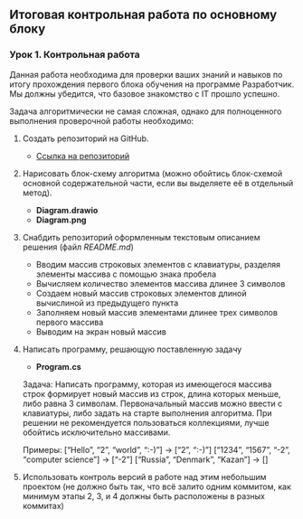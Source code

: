## Итоговая контрольная работа по основному блоку

### Урок 1. Контрольная работа

Данная работа необходима для проверки ваших знаний и навыков по итогу прохождения первого блока обучения на программе Разработчик. Мы должны убедится, что базовое знакомство с IT прошло успешно.

Задача алгоритмически не самая сложная, однако для полноценного выполнения проверочной работы необходимо:

1. Создать репозиторий на GitHub. 
    * [Ссылка на репозиторий](https://github.com/Sinoptickzone/FinalTestSemester1/tree/master)
2. Нарисовать блок-схему алгоритма (можно обойтись блок-схемой основной содержательной части, если вы выделяете её в отдельный метод).
    * **Diagram.drawio**
    * **Diagram.png**
3. Снабдить репозиторий оформленным текстовым описанием решения (файл *README.md*)
    * Вводим массив строковых элементов с клавиатуры, разделяя элементы массива с помощью знака пробела
    * Вычисляем количество элементов массива длинее 3 символов
    * Создаем новый массив строковых элементов длиной вычислиной из предыдущего пункта
    * Заполняем новый массив элементами длинее трех символов первого массива
    * Выводим на экран новый массив
4. Написать программу, решающую поставленную задачу
    * **Program.cs**
    
    Задача: Написать программу, которая из имеющегося массива строк формирует новый массив из строк, длина которых меньше, либо равна 3 символам. Первоначальный массив можно ввести с клавиатуры, либо задать на старте выполнения алгоритма. При решении не рекомендуется пользоваться коллекциями, лучше обойтись исключительно массивами.

    Примеры:
    [“Hello”, “2”, “world”, “:-)”] → [“2”, “:-)”]
    [“1234”, “1567”, “-2”, “computer science”] → [“-2”]
    [“Russia”, “Denmark”, “Kazan”] → []

5. Использовать контроль версий в работе над этим небольшим проектом (не должно быть так, что всё залито одним коммитом, как минимум этапы 2, 3, и 4 должны быть расположены в разных коммитах)
